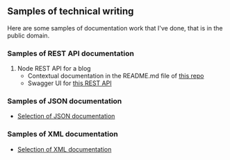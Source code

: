 
## Samples of technical writing

Here are some samples of documentation work that I've done, that is in the public domain.

### Samples of REST API documentation
1. Node REST API for a blog
   - Contextual documentation in the README.md file of [this repo](https://github.com/igor-trimailov/node-rest-api/blob/master/README.md)
   - Swagger UI for [this REST API](https://stark-brushlands-58685.herokuapp.com/api/v1/?fbclid=IwAR0o2XF4g0WLvmdc_3mahMy4f9IjZb1l2cYIROoz_SGRwJdogrI1Z2_Ld3A)

### Samples of JSON documentation
- [Selection of JSON documentation](JSON-documentation.md)

### Samples of XML documentation
- [Selection of XML documentation](XML-documentation.md)
